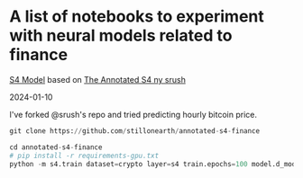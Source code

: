 # A list of notebooks to experiment with neural models related to finance

[S4 Model](./annotated-s4.ipynb) based on [The Annotated S4 ny srush](https://srush.github.io/annotated-s4/)

2024-01-10

I've forked @srush's repo and tried predicting hourly bitcoin price.

```python
git clone https://github.com/stillonearth/annotated-s4-finance

cd annotated-s4-finance
# pip install -r requirements-gpu.txt
python -m s4.train dataset=crypto layer=s4 train.epochs=100 model.d_model=256 model.layer.N=64
```